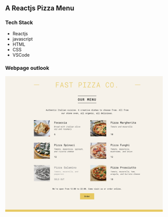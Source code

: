 ## A Reactjs Pizza Menu

### Tech Stack
- Reactjs
- javascript
- HTML
- CSS
- VSCode

### Webpage outlook

<img src="https://github.com/venkata-naveen-varma/pizza-menu/blob/main/public/output.png?raw=true"/>
